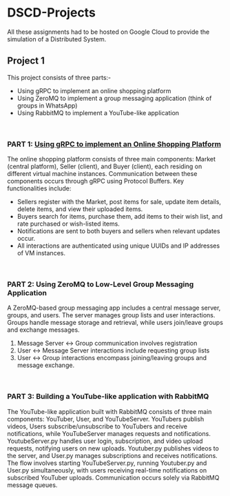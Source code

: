 # DSCD-Projects
All these assignments had to be hosted on Google Cloud to provide the simulation of a Distributed System. <br>
## Project 1
This project consists of  three parts:-<br>
<ul>
<li>Using gRPC to implement an online shopping platform</li>
<li>Using ZeroMQ to implement a group messaging application (think of groups in WhatsApp)</li>
<li>Using RabbitMQ to implement a YouTube-like application</li>
</ul>
<br>

### PART 1: <u>Using gRPC to implement an Online Shopping Platform</u>
The online shopping platform consists of three main components: Market (central platform), Seller (client), and Buyer (client), each residing on different virtual machine instances. Communication between these components occurs through gRPC using Protocol Buffers. Key functionalities include:
<ul>
<li>Sellers register with the Market, post items for sale, update item details, delete items, and view their uploaded items.</li>
<li>Buyers search for items, purchase them, add items to their wish list, and rate purchased or wish-listed items.</li>
<li>Notifications are sent to both buyers and sellers when relevant updates occur.</li>
<li>All interactions are authenticated using unique UUIDs and IP addresses of VM instances.</li>
</ul>
<br>

### PART 2: Using ZeroMQ to Low-Level Group Messaging Application
A ZeroMQ-based group messaging app includes a central message server, groups, and users. The server manages group lists and user interactions. Groups handle message storage and retrieval, while users join/leave groups and exchange messages. 
<ol>
<li>Message Server ↔ Group communication involves registration</li>
<li>User ↔ Message Server interactions include requesting group lists</li>
<li>User ↔ Group interactions encompass joining/leaving groups and message exchange.</li>
</ol>
<br>

### PART 3: Building a YouTube-like application with RabbitMQ
The YouTube-like application built with RabbitMQ consists of three main components: YouTuber, User, and YouTubeServer. YouTubers publish videos, Users subscribe/unsubscribe to YouTubers and receive notifications, while YouTubeServer manages requests and notifications. YoutubeServer.py handles user login, subscription, and video upload requests, notifying users on new uploads. Youtuber.py publishes videos to the server, and User.py manages subscriptions and receives notifications. The flow involves starting YouTubeServer.py, running Youtuber.py and User.py simultaneously, with users receiving real-time notifications on subscribed YouTuber uploads. Communication occurs solely via RabbitMQ message queues. <br><br><br><br>

